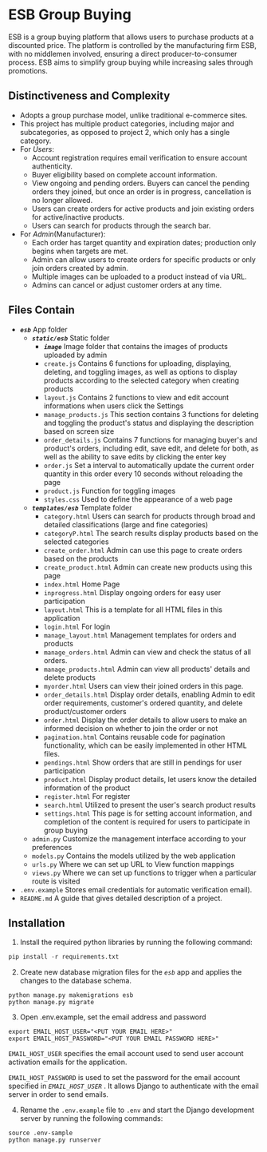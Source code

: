 # ESB Group Buying

ESB is a group buying platform that allows users to purchase products at a discounted price. The platform is controlled by the manufacturing firm ESB, with no middlemen involved, ensuring a direct producer-to-consumer process. ESB aims to simplify group buying while increasing sales through promotions.

## Distinctiveness and Complexity

-   Adopts a group purchase model, unlike traditional e-commerce sites.
-   This project has multiple product categories, including major and subcategories, as opposed to project 2, which only has a single category.
-   For _Users_:
    -   Account registration requires email verification to ensure account authenticity.
    -   Buyer eligibility based on complete account information.
    -   View ongoing and pending orders. Buyers can cancel the pending orders they joined, but once an order is in progress, cancellation is no longer allowed.
    -   Users can create orders for active products and join existing orders for active/inactive products.
    -   Users can search for products through the search bar.
-   For _Admin_(Manufacturer):
    -   Each order has target quantity and expiration dates; production only begins when targets are met.
    -   Admin can allow users to create orders for specific products or only join orders created by admin.
    -   Multiple images can be uploaded to a product instead of via URL.
    -   Admins can cancel or adjust customer orders at any time.

## Files Contain

-   **_`esb`_** App folder
    -   **_`static/esb`_** Static folder
        -   **_`image`_** Image folder that contains the images of products uploaded by admin
        -   `create.js` Contains 6 functions for uploading, displaying, deleting, and toggling images, as well as options to display products according to the selected category when creating products
        -   `layout.js` Contains 2 functions to view and edit account informations when users click the Settings
        -   `manage_products.js` This section contains 3 functions for deleting and toggling the product's status and displaying the description based on screen size
        -   `order_details.js` Contains 7 functions for managing buyer's and product's orders, including edit, save edit, and delete for both, as well as the ability to save edits by clicking the enter key
        -   `order.js` Set a interval to automatically update the current order quantity in this order every 10 seconds without reloading the page
        -   `product.js` Function for toggling images
        -   `styles.css` Used to define the appearance of a web page
    -   **_`templates/esb`_** Template folder
        -   `category.html` Users can search for products through broad and detailed classifications (large and fine categories)
        -   `categoryP.html` The search results display products based on the selected categories
        -   `create_order.html` Admin can use this page to create orders based on the products
        -   `create_product.html` Admin can create new products using this page
        -   `index.html` Home Page
        -   `inprogress.html` Display ongoing orders for easy user participation
        -   `layout.html` This is a template for all HTML files in this application
        -   `login.html` For login
        -   `manage_layout.html` Management templates for orders and products
        -   `manage_orders.html` Admin can view and check the status of all orders.
        -   `manage_products.html` Admin can view all products' details and delete products
        -   `myorder.html` Users can view their joined orders in this page.
        -   `order_details.html` Display order details, enabling Admin to edit order requirements, customer's ordered quantity, and delete product/customer orders
        -   `order.html` Display the order details to allow users to make an informed decision on whether to join the order or not
        -   `pagination.html` Contains reusable code for pagination functionality, which can be easily implemented in other HTML files.
        -   `pendings.html` Show orders that are still in pendings for user participation
        -   `product.html` Display product details, let users know the detailed information of the product
        -   `register.html` For register
        -   `search.html` Utilized to present the user's search product results
        -   `settings.html` This page is for setting account information, and completion of the content is required for users to participate in group buying
    -   `admin.py` Customize the management interface according to your preferences
    -   `models.py` Contains the models utilized by the web application
    -   `urls.py` Where we can set up URL to View function mappings
    -   `views.py` Where we can set up functions to trigger when a particular route is visited
-   `.env.example` Stores email credentials for automatic verification email).
-   `README.md` A guide that gives detailed description of a project.

## Installation

1. Install the required python libraries by running the following command:

```python
pip install -r requirements.txt
```

2. Create new database migration files for the _`esb`_ app and applies the changes to the database schema.

```
python manage.py makemigrations esb
python manage.py migrate
```

3. Open .env.example, set the email address and password

```
export EMAIL_HOST_USER="<PUT YOUR EMAIL HERE>"
export EMAIL_HOST_PASSWORD="<PUT YOUR EMAIL PASSWORD HERE>"
```

`EMAIL_HOST_USER` specifies the email account used to send user account activation emails for the application.

`EMAIL_HOST_PASSWORD` is used to set the password for the email account specified in _`EMAIL_HOST_USER`_ . It allows Django to authenticate with the email server in order to send emails.

4. Rename the `.env.example` file to `.env` and start the Django development server by running the following commands:

```
source .env-sample
python manage.py runserver
```
